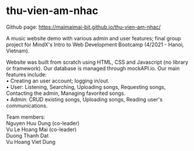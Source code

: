 # thu-vien-am-nhac
Github page: https://maimaimai-bit.github.io/thu-vien-am-nhac/ <br />

A music website demo with various admin and user features; final group project for MindX's Intro to Web Development Bootcamp (4/2021 - Hanoi, Vietnam). 

Website was built from scratch using HTML, CSS and Javascript (no library or framework). Our database is managed through mockAPI.io. Our main features include: <br />
• Creating an user account; logging in/out. <br />
• User: Listening, Searching, Uploading songs, Requesting songs, Contacting the admin, Managing favorited songs. <br />
• Admin: CRUD existing songs, Uploading songs, Reading user's communications. <br />

Team members: <br />
Nguyen Huu Dung (co-leader) <br />
Vu Le Hoang Mai (co-leader) <br />
Duong Thanh Dat <br />
Vu Hoang Viet Dung <br />
